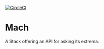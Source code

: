 [![CircleCI](https://circleci.com/gh/Dzol/mach/tree/master.svg?style=svg)](https://circleci.com/gh/Dzol/mach/tree/master)

# Mach

A Stack offering an API for asking its extrema.
